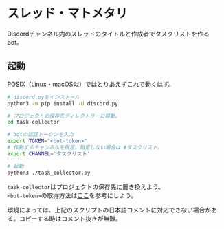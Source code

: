 # スレッド・マトメタリ

Discordチャンネル内のスレッドのタイトルと作成者でタスクリストを作るbot。

## 起動

POSIX（Linux・macOS似）ではとりあえずこれで動くはず。

```sh
# discord.pyをインストール
python3 -m pip install -U discord.py

# プロジェクトの保存先ディレクトリーに移動。
cd task-collector

# botの認証トークンを入力
export TOKEN="<bot-token>"
# 作動するチャンネルを指定。指定しない場合は #タスクリスト。
export CHANNEL='タスクリスト'

# 起動
python3 ./task_collector.py
```

`task-collector`はプロジェクトの保存先に置き換えよう。  
`<bot-token>`の取得方法は[ここ](https://discordpy.readthedocs.io/ja/stable/discord.html)を参考にしよう。

環境によっては、上記のスクリプトの日本語コメントに対応できない場合がある。コピーする時はコメント抜きが無難。